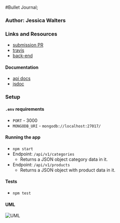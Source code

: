#Bullet Journal;

### Author: Jessica Walters

### Links and Resources
* [submission PR]()
* [travis]()
* [back-end]()

#### Documentation
* [api docs]()
* [jsdoc]()

### Setup
#### `.env` requirements
* `PORT` - 3000
* `MONGODB_URI` - `mongodb://localhost:27017/`

#### Running the app
* `npm start`
* Endpoint: `/api/v1/categories`
  * Returns a JSON object category data in it.
* Endpoint: `/api/v1/products`
  * Returns a JSON object with product data in it.
  
#### Tests
* `npm test`

#### UML
![UML](UML.jpg)
